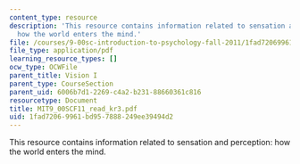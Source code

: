 ```yaml
---
content_type: resource
description: 'This resource contains information related to sensation and perception:
  how the world enters the mind.'
file: /courses/9-00sc-introduction-to-psychology-fall-2011/1fad72069961bd957888249ee39494d2_MIT9_00SCF11_read_kr3.pdf
file_type: application/pdf
learning_resource_types: []
ocw_type: OCWFile
parent_title: Vision I
parent_type: CourseSection
parent_uid: 6006b7d1-2269-c4a2-b231-88660361c816
resourcetype: Document
title: MIT9_00SCF11_read_kr3.pdf
uid: 1fad7206-9961-bd95-7888-249ee39494d2
---
```

This resource contains information related to sensation and perception: how the world enters the mind.